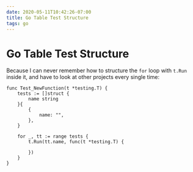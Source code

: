```yaml
---
date: 2020-05-11T10:42:26-07:00
title: Go Table Test Structure
tags: go
---
```


# Go Table Test Structure

Because I can never remember how to structure the `for` loop with
`t.Run` inside it, and have to look at other projects every single time:

```
func Test_NewFunction(t *testing.T) {
	tests := []struct {
		name string
	}{
		{
			name: "",
		},
	}

	for _, tt := range tests {
		t.Run(tt.name, func(t *testing.T) {

		})
	}
}
```
